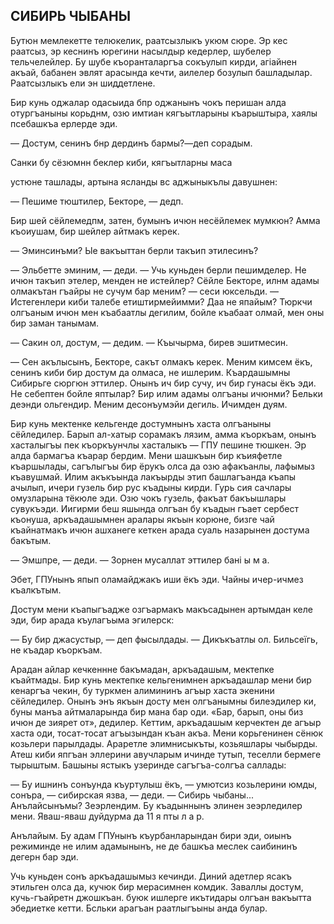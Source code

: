 ## СИБИРЬ ЧЫБАНЫ

Бутюн мемлекетте телюкелик, раатсызлыкъ укюм сюре.
Эр кес раатсыз, эр кеснинъ юрегини насылдыр кедерлер, шубелер тельчелейлер.
Бу шубе къоранталаргъа сокъулып кирди, агіайнен акъай, бабанен эвлят арасында кечти, аилелер бозулып башладылар.
Раатсызлыкъ ели эн шиддетлене.

Бир кунь оджалар одасыида бпр оджанынъ чокъ перишан алда отургъаныны корьднм, озю имтиан кягъытларыны къарыштыра, хаялы псебашкъа ерлерде эди.

— Достум, сенинъ бнр дердинъ бармы?—деп сорадым.

Санки бу сёзюмнн беклер киби, кягъытларны маса

устюне ташлады, артына ясланды вс аджыныкълы давушнен:

— Пешиме тюштилер, Бекторе, — дедп.

Бир шей сёйлемедпм, затен, бумынъ ичюн несёйлемек мумкюн?
Амма къоиушам, бир шейлер айтмакъ керек.

— Эминсинъми?
Ые вакъыттан берли такъип этилесинъ?

— Эльбетте эминим, — деди. — Учь куньден берли пешимделер.
Не ичюн такъип этелер, менден не истейлер?
Сёйле Бекторе, илнм адамы олмакътан гъайры не сучум бар меним? — сеси юксельди. — Истегенлери киби талебе етиштирмейимми?
Даа не япайым?
Тюркчи олгъаным ичюн мен къабаатлы дегилим, бойле къабаат олмай, мен оны бир заман танымам.

— Сакин ол, достум, — дедим. — Къычырма, бирев эшитмесин.

— Сен акълысынъ, Бекторе, сакът олмакъ керек.
Меним кимсем ёкъ, сенинъ киби бир достум да олмаса, не ишлерим.
Къардашымны Сибирьге сюргюн эттилер.
Онынъ ич бир сучу, ич бир гунасы ёкъ эди.
Не себептен бойле яптылар?
Бир илим адамы олгъаны ичюнми?
Бельки деэнди ольгендир.
Меним десонъумэйи дегиль.
Ичимден дуям.

Бир кунь мектенке кельгенде достумнынъ хаста олгъаныны сёйледилер.
Барып ал-хатыр сорамакъ лязим, амма къоркъам, онынъ хасталыгъы пек къоркъунчлы хасталыкъ — ГПУ пешине тюшкен.
Эр алда бармагъа къарар бердим.
Мени шашкъын бир къияфетле къаршылады, сагълыгъы бир ёрукъ олса да озю афакъанлы, лафымыз къавушмай.
Илим акъкъында лакъырды этип башлагъанда къапы ачылып, ичери гузель бир рус къадыны кирди.
Гурь сия сачлары омузларына тёкюле эди.
Озю чокъ гузель, факъат бакъышлары сувукъэди.
Иигирми беш яшында олгъан бу къадын гъает сербест къонуша, аркъадашымнен аралары якъын корюне, бизге чай къайнатмакъ ичюн ашханеге кеткен арада суаль назарынен достума бакътым.

— Эмшпре, — деди. — Зорнен мусаллат эттилер бані ы м а.

Эбет, ГПУнынъ япып оламайджакъ иши ёкъ эди.
Чайны ичер-ичмез къалкътым.

Достум мени къапыгъадже озгъармакъ макъсадынен артымдан келе эди, бир арада къулагъыма эгилерск:

— Бу бир джасустыр, — деп фысылдады. — Дикъкъатлы ол.
Бильсеїгь, не къадар къоркъам.

Арадан айлар кечкеннне бакъмадан, аркъадашым, мектепке къайтмады.
Бир кунь мектепке кельгенимнен аркъадашлар мени бир кенаргъа чекин, бу туркмен алимининъ агъыр хаста экенини сёйледилер.
Онынъ энъ якъын досту мен олгъанымны билеэдилер ки, буны манъа айтмаларында бир мана бар оди.
«Бар, барып, оны биз ичюн де зиярет от», дедилер.
Кеттим, аркъадашым керчектен де агъыр хаста оди, тосат-тосат агъызындан къан акъа.
Мени корьгенинен сёнюк козьлери парылдады.
Араретле элимнисыкъты, козьяшлары чыбырды.
Атеш киби япгъан эллерини авучларым ичинде тутып, теселли бермеге тырыштым.
Башыны ястыкъ узеринде сагъгъа-солгъа саллады:

— Бу ишнинъ сонъунда къуртулыш ёкъ, — умютсиз козьлерини юмды, сонъра, — сибирская язва, — деди. — Сибирь чыбаны...
Анълайсынъмы?
Зеэрлендим.
Бу къадыннынъ элинен зеэрледилер мени.
Яваш-яваш дуйдурма да 11 я пты л а р.

Анълайым.
Бу адам ГПУнынъ къурбанларындан бири эди, оиынъ режиминде не илим адамынынъ, не де башкъа меслек саибининъ дегерн бар эди.

Учь куньден сонъ аркъадашымыз кечинди.
Диний адетлер ясакъ этильген олса да, кучюк бир мерасимнен комдик.
Заваллы достум, кучь-гъайретн джошкъан.
буюк ишлерге икътидары олгъан вакъытта эбедиетке кетти.
Бсльки арагъан раатлыгъыны анда булар.
